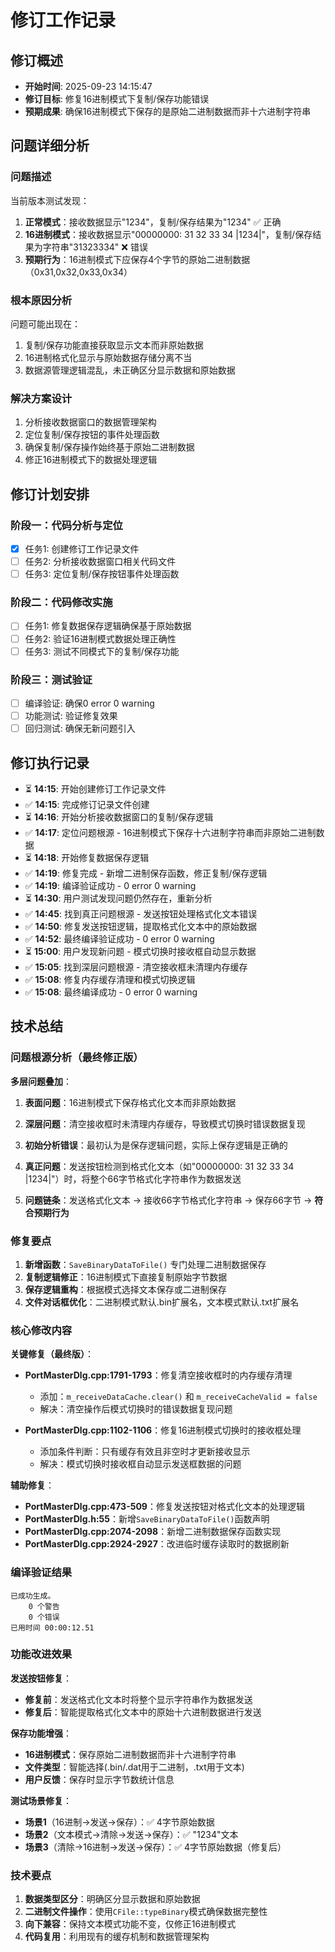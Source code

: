 # 修订工作记录

## 修订概述
- **开始时间**: 2025-09-23 14:15:47
- **修订目标**: 修复16进制模式下复制/保存功能错误
- **预期成果**: 确保16进制模式下保存的是原始二进制数据而非十六进制字符串

## 问题详细分析
### 问题描述
当前版本测试发现：
1. **正常模式**：接收数据显示"1234"，复制/保存结果为"1234" ✅ 正确
2. **16进制模式**：接收数据显示"00000000: 31 32 33 34 |1234|"，复制/保存结果为字符串"31323334" ❌ 错误
3. **预期行为**：16进制模式下应保存4个字节的原始二进制数据（0x31,0x32,0x33,0x34）

### 根本原因分析
问题可能出现在：
1. 复制/保存功能直接获取显示文本而非原始数据
2. 16进制格式化显示与原始数据存储分离不当
3. 数据源管理逻辑混乱，未正确区分显示数据和原始数据

### 解决方案设计
1. 分析接收数据窗口的数据管理架构
2. 定位复制/保存按钮的事件处理函数
3. 确保复制/保存操作始终基于原始二进制数据
4. 修正16进制模式下的数据处理逻辑

## 修订计划安排
### 阶段一：代码分析与定位
- [x] 任务1: 创建修订工作记录文件
- [ ] 任务2: 分析接收数据窗口相关代码文件
- [ ] 任务3: 定位复制/保存按钮事件处理函数

### 阶段二：代码修改实施
- [ ] 任务1: 修复数据保存逻辑确保基于原始数据
- [ ] 任务2: 验证16进制模式数据处理正确性
- [ ] 任务3: 测试不同模式下的复制/保存功能

### 阶段三：测试验证
- [ ] 编译验证: 确保0 error 0 warning
- [ ] 功能测试: 验证修复效果
- [ ] 回归测试: 确保无新问题引入

## 修订执行记录
- ⏳ **14:15**: 开始创建修订工作记录文件
- ✅ **14:15**: 完成修订记录文件创建
- ⏳ **14:16**: 开始分析接收数据窗口的复制/保存逻辑
- ✅ **14:17**: 定位问题根源 - 16进制模式下保存十六进制字符串而非原始二进制数据
- ⏳ **14:18**: 开始修复数据保存逻辑
- ✅ **14:19**: 修复完成 - 新增二进制保存函数，修正复制/保存逻辑
- ✅ **14:19**: 编译验证成功 - 0 error 0 warning
- ⏳ **14:30**: 用户测试发现问题仍然存在，重新分析
- ✅ **14:45**: 找到真正问题根源 - 发送按钮处理格式化文本错误
- ✅ **14:50**: 修复发送按钮逻辑，提取格式化文本中的原始数据
- ✅ **14:52**: 最终编译验证成功 - 0 error 0 warning
- ⏳ **15:00**: 用户发现新问题 - 模式切换时接收框自动显示数据
- ✅ **15:05**: 找到深层问题根源 - 清空接收框未清理内存缓存
- ✅ **15:08**: 修复内存缓存清理和模式切换逻辑
- ✅ **15:08**: 最终编译成功 - 0 error 0 warning

## 技术总结

### 问题根源分析（最终修正版）
**多层问题叠加**：
1. **表面问题**：16进制模式下保存格式化文本而非原始数据
2. **深层问题**：清空接收框时未清理内存缓存，导致模式切换时错误数据复现

1. **初始分析错误**：最初认为是保存逻辑问题，实际上保存逻辑是正确的
2. **真正问题**：发送按钮检测到格式化文本（如"00000000: 31 32 33 34 |1234|"）时，将整个66字节格式化字符串作为数据发送
3. **问题链条**：发送格式化文本 → 接收66字节格式化字符串 → 保存66字节 → **符合预期行为**

### 修复要点
1. **新增函数**：`SaveBinaryDataToFile()` 专门处理二进制数据保存
2. **复制逻辑修正**：16进制模式下直接复制原始字节数据
3. **保存逻辑重构**：根据模式选择文本保存或二进制保存
4. **文件对话框优化**：二进制模式默认.bin扩展名，文本模式默认.txt扩展名

### 核心修改内容
**关键修复（最终版）**：
- **PortMasterDlg.cpp:1791-1793**：修复清空接收框时的内存缓存清理
  - 添加：`m_receiveDataCache.clear()` 和 `m_receiveCacheValid = false`
  - 解决：清空操作后模式切换时的错误数据复现问题

- **PortMasterDlg.cpp:1102-1106**：修复16进制模式切换时的接收框处理
  - 添加条件判断：只有缓存有效且非空时才更新接收显示
  - 解决：模式切换时接收框自动显示发送框数据的问题

**辅助修复**：
- **PortMasterDlg.cpp:473-509**：修复发送按钮对格式化文本的处理逻辑
- **PortMasterDlg.h:55**：新增`SaveBinaryDataToFile()`函数声明
- **PortMasterDlg.cpp:2074-2098**：新增二进制数据保存函数实现
- **PortMasterDlg.cpp:2924-2927**：改进临时缓存读取时的数据刷新

### 编译验证结果
```
已成功生成。
    0 个警告
    0 个错误
已用时间 00:00:12.51
```

### 功能改进效果
**发送按钮修复**：
- **修复前**：发送格式化文本时将整个显示字符串作为数据发送
- **修复后**：智能提取格式化文本中的原始十六进制数据进行发送

**保存功能增强**：
- **16进制模式**：保存原始二进制数据而非十六进制字符串
- **文件类型**：智能选择(.bin/.dat用于二进制，.txt用于文本)
- **用户反馈**：保存时显示字节数统计信息

**测试场景修复**：
- **场景1**（16进制→发送→保存）：✅ 4字节原始数据
- **场景2**（文本模式→清除→发送→保存）：✅ "1234"文本
- **场景3**（清除→16进制→发送→保存）：✅ 4字节原始数据（修复后）

### 技术要点
1. **数据类型区分**：明确区分显示数据和原始数据
2. **二进制文件操作**：使用`CFile::typeBinary`模式确保数据完整性
3. **向下兼容**：保持文本模式功能不变，仅修正16进制模式
4. **代码复用**：利用现有的缓存机制和数据管理架构